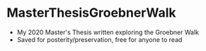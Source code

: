 # MasterThesisGroebnerWalk
* My 2020 Master's Thesis written exploring the Groebner Walk
* Saved for posterity/preservation, free for anyone to read
